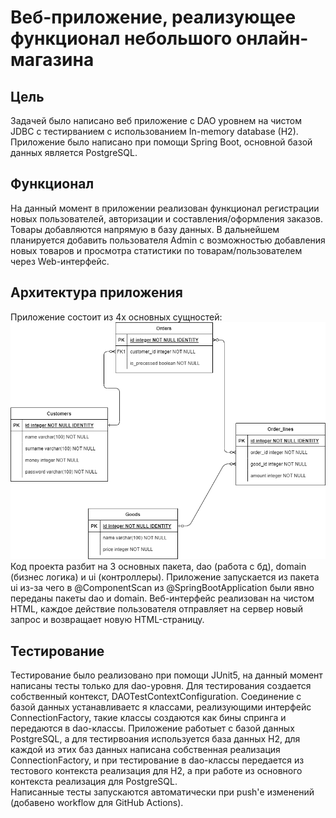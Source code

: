 # Веб-приложение, реализующее функционал небольшого онлайн-магазина
## Цель
Задачей было написано веб приложение с DAO уровнем на чистом JDBC с тестирванием
с использованием In-memory database (H2). Приложение было написано при помощи Spring Boot, основной 
базой данных является PostgreSQL.

## Функционал
На данный момент в приложении реализован функционал регистрации новых пользователей, авторизации
и составления/оформления заказов. Товары добавляются напрямую в базу данных. В дальнейшем
планируется добавить пользователя Admin с возможностью добавления новых товаров и просмотра
статистики по товарам/пользователем через Web-интерфейс.

## Архитектура приложения
Приложение состоит из 4х основных сущностей:
![ERP-diagram](./screenshots-diagrams/erp-diagram.png)
Код проекта разбит на 3 основных пакета, dao (работа с бд), domain (бизнес логика) и 
ui (контроллеры). Приложение запускается из пакета ui из-за чего в @ComponentScan из
@SpringBootApplication были явно переданы пакеты dao и domain.
Веб-интерфейс реализован на чистом HTML, каждое действие пользователя отправляет на сервер
новый запрос и возвращает новую HTML-страницу.

## Тестирование
Тестирование было реализовано при помощи JUnit5, на данный момент написаны тесты
только для dao-уровня. Для тестирования создается собственный контекст, DAOTestContextConfiguration.
Соединение с базой данных устанавливаетс я классами, реализующими интерфейс ConnectionFactory, 
такие классы создаются как бины спринга и передаются в dao-классы. Приложение работыет с базой данных
PostgreSQL, а для тестирвоания используется база данных H2, для каждой из этих баз данных
написана собственная реализация ConnectionFactory, и при тестирование в dao-классы передается
из тестового контекста реализация для H2, а при работе из основного контекста реализация для
PostgreSQL. \
Написанные тесты запускаются автоматически при push'е изменений (добавено workflow для GitHub Actions).

